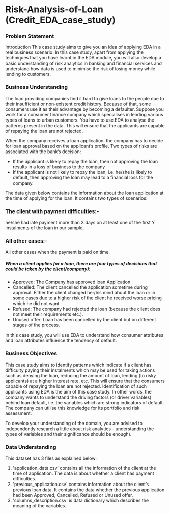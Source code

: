 # Risk-Analysis-of-Loan (Credit_EDA_case_study)
### Problem Statement
 

Introduction
This case study aims to give you an idea of applying EDA in a real business scenario. In this case study, apart from applying the techniques that you have learnt in the EDA module, you will also develop a basic understanding of risk analytics in banking and financial services and understand how data is used to minimise the risk of losing money while lending to customers.

 

### Business Understanding
The loan providing companies find it hard to give loans to the people due to their insufficient or non-existent credit history. Because of that, some consumers use it as their advantage by becoming a defaulter. Suppose you work for a consumer finance company which specialises in lending various types of loans to urban customers. You have to use EDA to analyse the patterns present in the data. This will ensure that the applicants are capable of repaying the loan are not rejected.

 

When the company receives a loan application, the company has to decide for loan approval based on the applicant’s profile. Two types of risks are associated with the bank’s decision:

* If the applicant is likely to repay the loan, then not approving the loan results in a loss of business to the company
* If the applicant is not likely to repay the loan, i.e. he/she is likely to default, then approving the loan may lead to a financial loss for the company.

The data given below contains the information about the loan application at the time of applying for the loan. It contains two types of scenarios:
### The client with payment difficulties:-
he/she had late payment more than X days on at least one of the first Y instalments of the loan in our sample,

### All other cases:-
All other cases when the payment is paid on time.

##### When a client applies for a loan, there are four types of decisions that could be taken by the client/company):
* Approved: The Company has approved loan Application
* Cancelled: The client cancelled the application sometime during approval. Either the client changed her/his mind about the loan or in some cases due to a higher risk of the client he received worse pricing which he did not want.
* Refused: The company had rejected the loan (because the client does not meet their requirements etc.).
* Unused offer:  Loan has been cancelled by the client but on different stages of the process.

In this case study, you will use EDA to understand how consumer attributes and loan attributes influence the tendency of default.

### Business Objectives
This case study aims to identify patterns which indicate if a client has difficulty paying their instalments which may be used for taking actions such as denying the loan, reducing the amount of loan, lending (to risky applicants) at a higher interest rate, etc. This will ensure that the consumers capable of repaying the loan are not rejected. Identification of such applicants using EDA is the aim of this case study.
In other words, the company wants to understand the driving factors (or driver variables) behind loan default, i.e. the variables which are strong indicators of default.  The company can utilise this knowledge for its portfolio and risk assessment.

To develop your understanding of the domain, you are advised to independently research a little about risk analytics - understanding the types of variables and their significance should be enough).

### Data Understanding
This dataset has 3 files as explained below: 
1. 'application_data.csv'  contains all the information of the client at the time of application.
The data is about whether a client has payment difficulties.
2. 'previous_application.csv' contains information about the client’s previous loan data. It contains the data whether the previous application had been Approved, Cancelled, Refused or Unused offer.
3. 'columns_description.csv' is data dictionary which describes the meaning of the variables.

